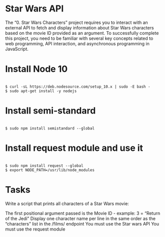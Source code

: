 <h1> Star Wars API </h1>
The “0. Star Wars Characters” project requires you to interact with an external API to fetch
and display information about Star Wars characters based on the movie ID provided as an argument.
To successfully complete this project, you need to be familiar with several key concepts related to
web programming, API interaction, and asynchronous programming in JavaScript.

<h1> Install Node 10 </h1>
<code>
$ curl -sL https://deb.nodesource.com/setup_10.x | sudo -E bash -
$ sudo apt-get install -y nodejs
</code>

<h1> Install semi-standard </h1>
<code>
$ sudo npm install semistandard --global
</code>

<h1> Install request module and use it </h1>
<code>
$ sudo npm install request --global
$ export NODE_PATH=/usr/lib/node_modules
</code>

<h1> Tasks </h1>
Write a script that prints all characters of a Star Wars movie:

The first positional argument passed is the Movie ID - example: 3 = “Return of the Jedi”
Display one character name per line in the same order as the “characters” list in the /films/ endpoint
You must use the Star wars API
You must use the request module
